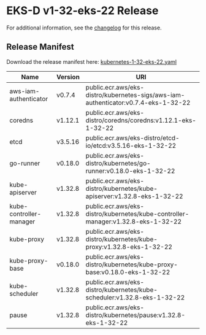 # EKS-D v1-32-eks-22 Release

For additional information, see the [changelog](CHANGELOG-v1-32-eks-22.md) for this release.

## Release Manifest

Download the release manifest here: [kubernetes-1-32-eks-22.yaml](https://distro.eks.amazonaws.com/kubernetes-1-32/kubernetes-1-32-eks-22.yaml)

| Name | Version | URI |
|------|---------|-----|
| aws-iam-authenticator | v0.7.4 | public.ecr.aws/eks-distro/kubernetes-sigs/aws-iam-authenticator:v0.7.4-eks-1-32-22 |
| coredns | v1.12.1 | public.ecr.aws/eks-distro/coredns/coredns:v1.12.1-eks-1-32-22 |
| etcd | v3.5.16 | public.ecr.aws/eks-distro/etcd-io/etcd:v3.5.16-eks-1-32-22 |
| go-runner | v0.18.0 | public.ecr.aws/eks-distro/kubernetes/go-runner:v0.18.0-eks-1-32-22 |
| kube-apiserver | v1.32.8 | public.ecr.aws/eks-distro/kubernetes/kube-apiserver:v1.32.8-eks-1-32-22 |
| kube-controller-manager | v1.32.8 | public.ecr.aws/eks-distro/kubernetes/kube-controller-manager:v1.32.8-eks-1-32-22 |
| kube-proxy | v1.32.8 | public.ecr.aws/eks-distro/kubernetes/kube-proxy:v1.32.8-eks-1-32-22 |
| kube-proxy-base | v0.18.0 | public.ecr.aws/eks-distro/kubernetes/kube-proxy-base:v0.18.0-eks-1-32-22 |
| kube-scheduler | v1.32.8 | public.ecr.aws/eks-distro/kubernetes/kube-scheduler:v1.32.8-eks-1-32-22 |
| pause | v1.32.8 | public.ecr.aws/eks-distro/kubernetes/pause:v1.32.8-eks-1-32-22 |
